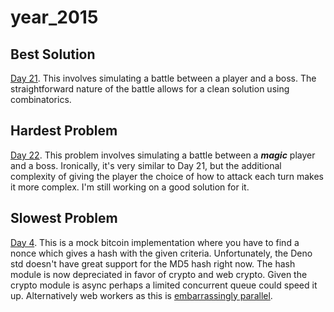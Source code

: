 # year_2015

## Best Solution

[Day 21](https://github.com/N8Brooks/deno_aoc/blob/main/year_2015/day_21.ts).
This involves simulating a battle between a player and a boss. The
straightforward nature of the battle allows for a clean solution using
combinatorics.

## Hardest Problem

[Day 22](https://github.com/N8Brooks/deno_aoc/blob/main/year_2015/day_22.ts).
This problem involves simulating a battle between a _**magic**_ player and a
boss. Ironically, it's very similar to Day 21, but the additional complexity of
giving the player the choice of how to attack each turn makes it more complex.
I'm still working on a good solution for it.

## Slowest Problem

[Day 4](https://github.com/N8Brooks/deno_aoc/blob/main/year_2015/day_04.ts).
This is a mock bitcoin implementation where you have to find a nonce which gives
a hash with the given criteria. Unfortunately, the Deno std doesn't have great
support for the MD5 hash right now. The hash module is now depreciated in favor
of crypto and web crypto. Given the crypto module is async perhaps a limited
concurrent queue could speed it up. Alternatively web workers as this is
[embarrassingly parallel](https://en.wikipedia.org/wiki/Embarrassingly_parallel).
